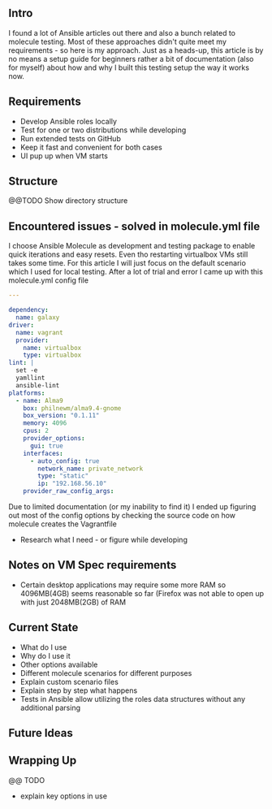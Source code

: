 ## Intro

I found a lot of Ansible articles out there and also a bunch related to molecule testing.
Most of these approaches didn't quite meet my requirements - so here is my approach.
Just as a heads-up, this article is by no means a setup guide for beginners rather a bit of documentation (also for myself) about how and why I built this testing setup the way it works now.

## Requirements

* Develop Ansible roles locally
* Test for one or two distributions while developing
* Run extended tests on GitHub
* Keep it fast and convenient for both cases
* UI pup up when VM starts
## Structure

@@TODO Show directory structure

## Encountered issues - solved in molecule.yml file

I choose Ansible Molecule as development and testing package to enable quick iterations and easy resets. Even tho restarting virtualbox VMs still takes some time.
For this article I will just focus on the default scenario which I used for local testing.
After a lot of trial and error I came up with this molecule.yml config file

```yaml
---

dependency:
  name: galaxy
driver:
  name: vagrant
  provider:
    name: virtualbox
    type: virtualbox
lint: |
  set -e
  yamllint
  ansible-lint
platforms:
  - name: Alma9
    box: philnewm/alma9.4-gnome
    box_version: "0.1.11"
    memory: 4096
    cpus: 2
    provider_options:
      gui: true
    interfaces:
      - auto_config: true
        network_name: private_network
        type: "static"
        ip: "192.168.56.10"
	provider_raw_config_args:
```

Due to limited documentation (or my inability to find it) I ended up figuring out most of the config options by checking the source code on how molecule creates the Vagrantfile

* Research what I need - or figure while developing
## Notes on VM Spec requirements

* Certain desktop applications may require some more RAM so 4096MB(4GB) seems reasonable so far (Firefox was not able to open up with just 2048MB(2GB) of RAM 
## Current State
* What do I use
* Why do I use it
* Other options available
* Different molecule scenarios for different purposes
* Explain custom scenario files
* Explain step by step what happens
* Tests in Ansible allow utilizing the roles data structures without any additional parsing

## Future Ideas

## Wrapping Up

@@ TODO
* explain key options in use